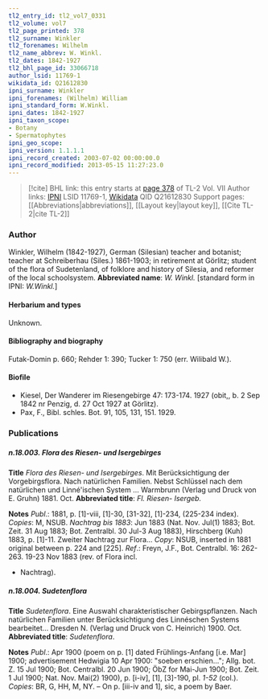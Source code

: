 ```yaml
---
tl2_entry_id: tl2_vol7_0331
tl2_volume: vol7
tl2_page_printed: 378
tl2_surname: Winkler
tl2_forenames: Wilhelm
tl2_name_abbrev: W. Winkl.
tl2_dates: 1842-1927
tl2_bhl_page_id: 33066718
author_lsid: 11769-1
wikidata_id: Q21612830
ipni_surname: Winkler
ipni_forenames: (Wilhelm) William
ipni_standard_form: W.Winkl.
ipni_dates: 1842-1927
ipni_taxon_scope: 
- Botany
- Spermatophytes
ipni_geo_scope: 
ipni_version: 1.1.1.1
ipni_record_created: 2003-07-02 00:00:00.0
ipni_record_modified: 2013-05-15 11:27:23.0
---
```


> [!cite] BHL link: this entry starts at [page 378](https://www.biodiversitylibrary.org/page/33066718) of TL-2 Vol. VII
> Author links: [IPNI](https://www.ipni.org/a/11769-1) LSID 11769-1, [Wikidata](https://www.wikidata.org/wiki/Q21612830) QID Q21612830
> Support pages: [[Abbreviations|abbreviations]], [[Layout key|layout key]], [[Cite TL-2|cite TL-2]]

### Author

Winkler, Wilhelm (1842-1927), German (Silesian) teacher and botanist; teacher at Schreiberhau (Siles.) 1861-1903; in retirement at Görlitz; student of the flora of Sudetenland, of folklore and history of Silesia, and reformer of the local schoolsystem. 
**Abbreviated name**: *W. Winkl.* \[standard form in IPNI: *W.Winkl.*\]

#### Herbarium and types

Unknown.

#### Bibliography and biography

Futak-Domin p. 660; Rehder 1: 390; Tucker 1: 750 (err. Wilibald W.).

#### Biofile

- Kiesel, Der Wanderer im Riesengebirge 47: 173-174. 1927 (obit,, b. 2 Sep 1842 nr Penzig, d. 27 Oct 1927 at Görlitz).
- Pax, F., Bibl. schles. Bot. 91, 105, 131, 151. 1929.

### Publications

##### n.18.003. Flora des Riesen- und Isergebirges

**Title**
*Flora des Riesen- und Isergebirges*. Mit Berücksichtigung der Vorgebirgsflora. Nach natürlichen Familien. Nebst Schlüssel nach dem natürlichen und Linné'ischen System ... Warmbrunn (Verlag und Druck von E. Gruhn) 1881. Oct.
**Abbreviated title**: *Fl. Riesen- Isergeb.*

**Notes**
*Publ*.: 1881, p. \[1\]-viii, \[1\]-30, \[31-32\], \[1\]-234, (225-234 index). *Copies*: M, NSUB.
*Nachtrag bis 1883*: Jun 1883 (Nat. Nov. Jul(1) 1883; Bot. Zeit. 31 Aug 1883; Bot. Zentralbl. 30 Jul-3 Aug 1883), Hirschberg (Kuh) 1883, p. \[1\]-11. Zweiter Nachtrag zur Flora... *Copy*: NSUB, inserted in 1881 original between p. 224 and \[225\].
*Ref*.: Freyn, J.F., Bot. Centralbl. 16: 262-263. 19-23 Nov 1883 (rev. of Flora incl.
- Nachtrag).

##### n.18.004. Sudetenflora

**Title**
*Sudetenflora*. Eine Auswahl charakteristischer Gebirgspflanzen. Nach natürlichen Familien unter Berücksichtigung des Linnéschen Systems bearbeitet... Dresden N. (Verlag und Druck von C. Heinrich) 1900. Oct.
**Abbreviated title**: *Sudetenflora*.

**Notes**
*Publ*.: Apr 1900 (poem on p. \[1\] dated Frühlings-Anfang \[i.e. Mar\] 1900; advertisement Hedwigia 10 Apr 1900: "soeben erschien..."; Allg. bot. Z. 15 Jul 1900; Bot. Centralbl. 20 Jun 1900; ÖbZ for Mai-Jun 1900; Bot. Zeit. 1 Jul 1900; Nat. Nov. Mai(2) 1900), p. \[i-iv\], \[1\], \[3\]-190, pl. *1-52* (col.). *Copies*: BR, G, HH, M, NY. – On p. \[iii-iv and 1\], sic, a poem by Baer.

